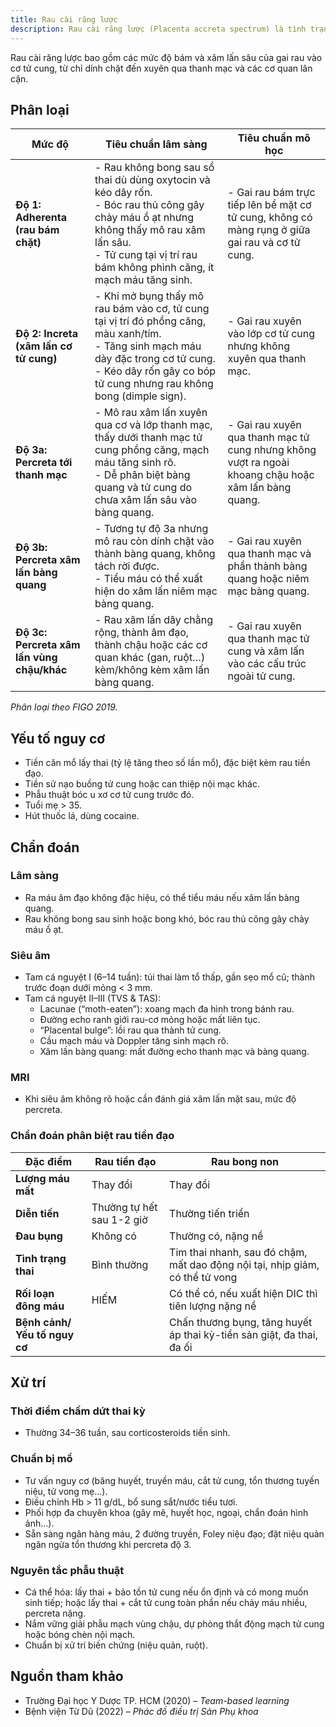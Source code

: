 ```yaml
---
title: Rau cài răng lược
description: Rau cài răng lược (Placenta accreta spectrum) là tình trạng bánh rau bám và xâm lấn sâu bất thường vào thành cơ tử cung, làm tăng cao nguy cơ chảy máu nghiêm trọng, phải truyền máu, cắt tử cung và tỷ lệ tử vong mẹ.
---
```


Rau cài răng lược bao gồm các mức độ bám và xâm lấn sâu của gai rau vào cơ tử cung, từ chỉ dính chặt đến xuyên qua thanh mạc và các cơ quan lân cận.

## Phân loại

| Mức độ                                     | Tiêu chuẩn lâm sàng                                                                                                                                                                                                 | Tiêu chuẩn mô học                                                                                    |
| ------------------------------------------ | ------------------------------------------------------------------------------------------------------------------------------------------------------------------------------------------------------------------- | ---------------------------------------------------------------------------------------------------- |
| **Độ 1: Adherenta (rau bám chặt)**         | - Rau không bong sau sổ thai dù dùng oxytocin và kéo dây rốn.<br>- Bóc rau thủ công gây chảy máu ồ ạt nhưng không thấy mô rau xâm lấn sâu.<br>- Tử cung tại vị trí rau bám không phình căng, ít mạch máu tăng sinh. | - Gai rau bám trực tiếp lên bề mặt cơ tử cung, không có màng rụng ở giữa gai rau và cơ tử cung.      |
| **Độ 2: Increta (xâm lấn cơ tử cung)**     | - Khi mở bụng thấy mô rau bám vào cơ, tử cung tại vị trí đó phồng căng, màu xanh/tím.<br>- Tăng sinh mạch máu dày đặc trong cơ tử cung.<br>- Kéo dây rốn gây co bóp tử cung nhưng rau không bong (dimple sign).     | - Gai rau xuyên vào lớp cơ tử cung nhưng không xuyên qua thanh mạc.                                  |
| **Độ 3a: Percreta tới thanh mạc**          | - Mô rau xâm lấn xuyên qua cơ và lớp thanh mạc, thấy dưới thanh mạc tử cung phồng căng, mạch máu tăng sinh rõ.<br>- Dễ phân biệt bàng quang và tử cung do chưa xâm lấn sâu vào bàng quang.                          | - Gai rau xuyên qua thanh mạc tử cung nhưng không vượt ra ngoài khoang chậu hoặc xâm lấn bàng quang. |
| **Độ 3b: Percreta xâm lấn bàng quang**     | - Tương tự độ 3a nhưng mô rau còn dính chặt vào thành bàng quang, không tách rời được.<br>- Tiểu máu có thể xuất hiện do xâm lấn niêm mạc bàng quang.                                                               | - Gai rau xuyên qua thanh mạc và phần thành bàng quang hoặc niêm mạc bàng quang.                     |
| **Độ 3c: Percreta xâm lấn vùng chậu/khác** | - Rau xâm lấn dây chằng rộng, thành âm đạo, thành chậu hoặc các cơ quan khác (gan, ruột…) kèm/không kèm xâm lấn bàng quang.                                                                                         | - Gai rau xuyên qua thanh mạc tử cung và xâm lấn vào các cấu trúc ngoài tử cung.                     |

_Phân loại theo FIGO 2019._

## Yếu tố nguy cơ

- Tiền căn mổ lấy thai (tỷ lệ tăng theo số lần mổ), đặc biệt kèm rau tiền đạo.
- Tiền sử nạo buồng tử cung hoặc can thiệp nội mạc khác.
- Phẫu thuật bóc u xơ cơ tử cung trước đó.
- Tuổi mẹ > 35.
- Hút thuốc lá, dùng cocaine.

## Chẩn đoán

### Lâm sàng

- Ra máu âm đạo không đặc hiệu, có thể tiểu máu nếu xâm lấn bàng quang.
- Rau không bong sau sinh hoặc bong khó, bóc rau thủ công gây chảy máu ồ ạt.

### Siêu âm

- Tam cá nguyệt I (6–14 tuần): túi thai làm tổ thấp, gần sẹo mổ cũ; thành trước đoạn dưới mỏng < 3 mm.
- Tam cá nguyệt II–III (TVS & TAS):
  - Lacunae (“moth-eaten”): xoang mạch đa hình trong bánh rau.
  - Đường echo ranh giới rau-cơ mỏng hoặc mất liên tục.
  - “Placental bulge”: lồi rau qua thành tử cung.
  - Cầu mạch máu và Doppler tăng sinh mạch rõ.
  - Xâm lấn bàng quang: mất đường echo thanh mạc và bàng quang.

### MRI

- Khi siêu âm không rõ hoặc cần đánh giá xâm lấn mặt sau, mức độ percreta.

### Chẩn đoán phân biệt rau tiền đạo

| **Đặc điểm**                  | Rau tiền đạo              | Rau bong non                                                                 |
| ----------------------------- | ------------------------- | ---------------------------------------------------------------------------- |
| **Lượng máu mất**             | Thay đổi                  | Thay đổi                                                                     |
| **Diễn tiến**                 | Thường tự hết sau 1-2 giờ | Thường tiến triển                                                            |
| **Đau bụng**                  | Không có                  | Thường có, nặng nề                                                           |
| **Tình trạng thai**           | Bình thường               | Tim thai nhanh, sau đó chậm, mất dao động nội tại, nhịp giảm, có thể tử vong |
| **Rối loạn đông máu**         | HIẾM                      | Có thể có, nếu xuất hiện DIC thì tiên lượng nặng nề                          |
| **Bệnh cảnh/ Yếu tố nguy cơ** |                           | Chấn thương bụng, tăng huyết áp thai kỳ-tiền sản giật, đa thai, đa ối        |

## Xử trí

### Thời điểm chấm dứt thai kỳ

- Thường 34–36 tuần, sau corticosteroids tiền sinh.

### Chuẩn bị mổ

- Tư vấn nguy cơ (băng huyết, truyền máu, cắt tử cung, tổn thương tuyến niệu, tử vong mẹ…).
- Điều chỉnh Hb > 11 g/dL, bổ sung sắt/nước tiểu tươi.
- Phối hợp đa chuyên khoa (gây mê, huyết học, ngoại, chẩn đoán hình ảnh…).
- Sẵn sàng ngân hàng máu, 2 đường truyền, Foley niệu đạo; đặt niệu quản ngăn ngừa tổn thương khi percreta độ 3.

### Nguyên tắc phẫu thuật

- Cá thể hóa: lấy thai + bảo tồn tử cung nếu ổn định và có mong muốn sinh tiếp; hoặc lấy thai + cắt tử cung toàn phần nếu chảy máu nhiều, percreta nặng.
- Nắm vững giải phẫu mạch vùng chậu, dự phòng thắt động mạch tử cung hoặc bóng chèn nội mạch.
- Chuẩn bị xử trí biến chứng (niệu quản, ruột).

## Nguồn tham khảo

- Trường Đại học Y Dược TP. HCM (2020) – _Team-based learning_
- Bệnh viện Từ Dũ (2022) – _Phác đồ điều trị Sản Phụ khoa_
